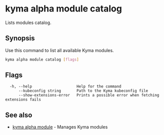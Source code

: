 # kyma alpha module catalog

Lists modules catalog.

## Synopsis

Use this command to list all available Kyma modules.

```bash
kyma alpha module catalog [flags]
```

## Flags

```text
  -h, --help                    Help for the command
      --kubeconfig string       Path to the Kyma kubeconfig file
      --show-extensions-error   Prints a possible error when fetching extensions fails
```

## See also

* [kyma alpha module](kyma_alpha_module.md) - Manages Kyma modules
